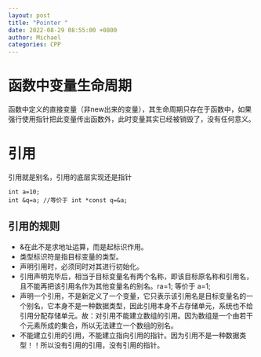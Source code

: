 ```yaml
---
layout: post
title: "Pointer "
date: 2022-08-29 08:55:00 +0800
author: Michael
categories: CPP
---
```


# 函数中变量生命周期
函数中定义的直接变量（非new出来的变量），其生命周期只存在于函数中，如果强行使用指针把此变量传出函数外，此时变量其实已经被销毁了，没有任何意义。

# 引用
引用就是别名，引用的底层实现还是指针

    int a=10;
    int &q=a; //等价于 int *const q=&a;

## 引用的规则
- &在此不是求地址运算，而是起标识作用。
- 类型标识符是指目标变量的类型。
- 声明引用时，必须同时对其进行初始化。
- 引用声明完毕后，相当于目标变量名有两个名称，即该目标原名称和引用名，且不能再把该引用名作为其他变量名的别名。ra=1; 等价于 a=1;
- 声明一个引用，不是新定义了一个变量，它只表示该引用名是目标变量名的一个别名，它本身不是一种数据类型，因此引用本身不占存储单元，系统也不给引用分配存储单元。故：对引用不能建立数组的引用。因为数组是一个由若干个元素所成的集合，所以无法建立一个数组的别名。
- 不能建立引用的引用，不能建立指向引用的指针。因为引用不是一种数据类型！！所以没有引用的引用，没有引用的指针。